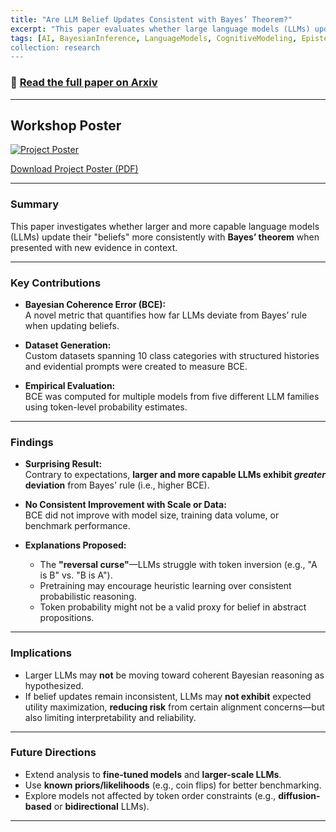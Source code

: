 ```yaml
---
title: "Are LLM Belief Updates Consistent with Bayes’ Theorem?"
excerpt: "This paper evaluates whether large language models (LLMs) update their beliefs over propositions in a Bayesian-consistent manner as they scale in size and capability."
tags: [AI, BayesianInference, LanguageModels, CognitiveModeling, Epistemology, MachineLearning, Coherence, Consistency checks, Language Models, LLMs, Bayes' theorem]
collection: research
---
```


### 🔗 [Read the full paper on Arxiv](https://arxiv.org/abs/2507.17951)

---

## Workshop Poster
[![Project Poster](https://riccardocampanella.github.io/rc-homepage/images/Poster.jpg)](https://riccardocampanella.github.io/rc-homepage/files/AISCPoster.pdf)

[Download Project Poster (PDF)](https://riccardocampanella.github.io/rc-homepage/files/Intelligent_Agents_Final_Poster.pdf)

---

### Summary

This paper investigates whether larger and more capable language models (LLMs) update their "beliefs" more consistently with **Bayes’ theorem** when presented with new evidence in context.

---

### Key Contributions

- **Bayesian Coherence Error (BCE):**  
  A novel metric that quantifies how far LLMs deviate from Bayes’ rule when updating beliefs.

- **Dataset Generation:**  
  Custom datasets spanning 10 class categories with structured histories and evidential prompts were created to measure BCE.

- **Empirical Evaluation:**  
  BCE was computed for multiple models from five different LLM families using token-level probability estimates.

---

### Findings

- **Surprising Result:**  
  Contrary to expectations, **larger and more capable LLMs exhibit *greater* deviation** from Bayes' rule (i.e., higher BCE).

- **No Consistent Improvement with Scale or Data:**  
  BCE did not improve with model size, training data volume, or benchmark performance.

- **Explanations Proposed:**  
  - The **"reversal curse"**—LLMs struggle with token inversion (e.g., "A is B" vs. "B is A").
  - Pretraining may encourage heuristic learning over consistent probabilistic reasoning.
  - Token probability might not be a valid proxy for belief in abstract propositions.

---

### Implications

- Larger LLMs may **not** be moving toward coherent Bayesian reasoning as hypothesized.
- If belief updates remain inconsistent, LLMs may **not exhibit** expected utility maximization, **reducing risk** from certain alignment concerns—but also limiting interpretability and reliability.

---

### Future Directions

- Extend analysis to **fine-tuned models** and **larger-scale LLMs**.
- Use **known priors/likelihoods** (e.g., coin flips) for better benchmarking.
- Explore models not affected by token order constraints (e.g., **diffusion-based** or **bidirectional** LLMs).

---
